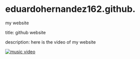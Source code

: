 # eduardohernandez162.github.
my website

title: github website

description: here is the video of my website


[![music video]({image-url})]({https://www.youtube.com/embed/xWstJkW-Co} "passage")
